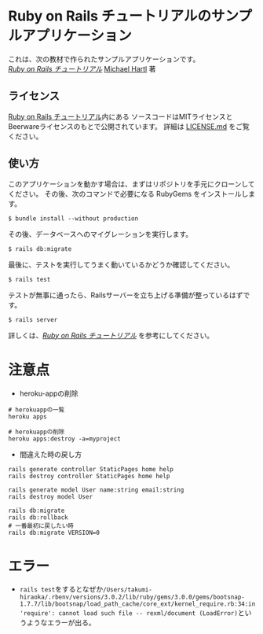# Ruby on Rails チュートリアルのサンプルアプリケーション

これは、次の教材で作られたサンプルアプリケーションです。   
[*Ruby on Rails チュートリアル*](https://railstutorial.jp/)
[Michael Hartl](http://www.michaelhartl.com/) 著

## ライセンス

[Ruby on Rails チュートリアル](https://railstutorial.jp/)内にある
ソースコードはMITライセンスとBeerwareライセンスのもとで公開されています。
詳細は [LICENSE.md](LICENSE.md) をご覧ください。

## 使い方

このアプリケーションを動かす場合は、まずはリポジトリを手元にクローンしてください。
その後、次のコマンドで必要になる RubyGems をインストールします。

```
$ bundle install --without production
```

その後、データベースへのマイグレーションを実行します。

```
$ rails db:migrate
```

最後に、テストを実行してうまく動いているかどうか確認してください。

```
$ rails test
```

テストが無事に通ったら、Railsサーバーを立ち上げる準備が整っているはずです。

```
$ rails server
```

詳しくは、[*Ruby on Rails チュートリアル*](https://railstutorial.jp/)
を参考にしてください。

# 注意点
- heroku-appの削除
```
# herokuappの一覧
heroku apps

# herokuappの削除
heroku apps:destroy -a=myproject
```

- 間違えた時の戻し方
```
rails generate controller StaticPages home help
rails destroy controller StaticPages home help

rails generate model User name:string email:string
rails destroy model User

rails db:migrate
rails db:rollback
# 一番最初に戻したい時
rails db:migrate VERSION=0
```

# エラー
- `rails test`をするとなぜか`/Users/takumi-hiraoka/.rbenv/versions/3.0.2/lib/ruby/gems/3.0.0/gems/bootsnap-1.7.7/lib/bootsnap/load_path_cache/core_ext/kernel_require.rb:34:in 'require': cannot load such file -- rexml/document (LoadError)`というようなエラーが出る。